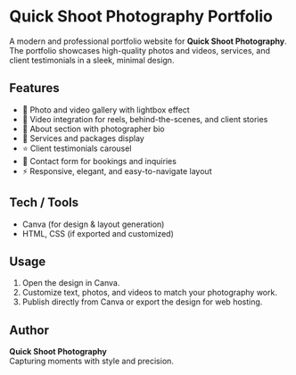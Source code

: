 # Quick Shoot Photography Portfolio

A modern and professional portfolio website for **Quick Shoot Photography**.  
The portfolio showcases high-quality photos and videos, services, and client testimonials in a sleek, minimal design.

## Features
- 📸 Photo and video gallery with lightbox effect  
- 🎥 Video integration for reels, behind-the-scenes, and client stories  
- 📝 About section with photographer bio  
- 💼 Services and packages display  
- ⭐ Client testimonials carousel  
- 📩 Contact form for bookings and inquiries  
- ⚡ Responsive, elegant, and easy-to-navigate layout  

## Tech / Tools
- Canva (for design & layout generation)  
- HTML, CSS (if exported and customized)  

## Usage
1. Open the design in Canva.  
2. Customize text, photos, and videos to match your photography work.  
3. Publish directly from Canva or export the design for web hosting.  

## Author
**Quick Shoot Photography**  
Capturing moments with style and precision.  

